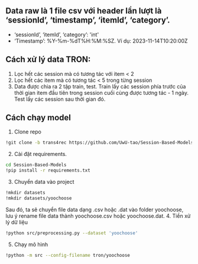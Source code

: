 ## Data raw là 1 file csv với header lần lượt là ‘sessionId’, ‘timestamp’, ‘itemId’, ‘category’.
+ ‘sessionId’, ‘itemId’, ‘category’: 'int'
+ ‘Timestamp’: %Y-%m-%dT%H:%M:%SZ. Ví dụ: 2023-11-14T10:20:00Z

## Cách xử lý data TRON:
1. Lọc hết các session mà có tương tác với item < 2
2. Lọc hết các item mà có tương tác < 5 trong từng session
3. Data được chia ra 2 tập train, test. Train lấy các session phía trước của thời gian item đầu tiên trong session cuối cùng được tương tác - 1 ngày. Test lấy các session sau thời gian đó.

## Cách chạy model
1. Clone repo
```bash
!git clone -b trans4rec https://github.com/UwU-tao/Session-Based-Models.git
```
2. Cài đặt requirements.
```bash
cd Session-Based-Models
!pip install -r requirements.txt
```
3. Chuyển data vào project
```bash
!mkdir datasets
!mkdir datasets/yoochoose
```
Sau đó, ta sẽ chuyển file data dạng .csv hoặc .dat vào folder yoochoose, lưu ý rename file data thành yoochoose.csv hoặc yoochoose.dat.
4. Tiền xử lý dữ liệu
```bash
!python src/preprocessing.py --dataset 'yoochoose'
```
5. Chạy mô hình
```bash
!python -m src --config-filename tron/yoochoose
```
